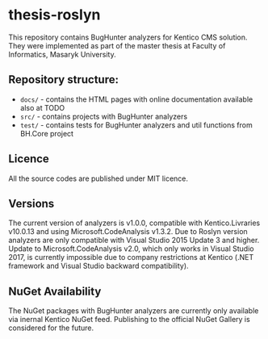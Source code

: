 # thesis-roslyn
This repository contains BugHunter analyzers for Kentico CMS solution. They were implemented as part of the master thesis at Faculty of Informatics, Masaryk University.

## Repository structure:
- `docs/` - contains the HTML pages with online documentation available also at TODO
- `src/` - contains projects with BugHunter analyzers
- `test/` - contains tests for BugHunter analyzers and util functions from BH.Core project

## Licence
All the source codes are published under MIT licence.

## Versions
The current version of analyzers is v1.0.0, compatible with Kentico.Livraries v10.0.13 and using Microsoft.CodeAnalysis v1.3.2.
Due to Roslyn version analyzers are only compatible with Visual Studio 2015 Update 3 and higher. Update to Microsoft.CodeAnalysis v2.0, which only works in Visual Studio 2017, is currently impossible due to company restrictions at Kentico (.NET framework and Visual Studio backward compatibility).

## NuGet Availability
The NuGet packages with BugHunter analyzers are currently only available via inernal Kentico NuGet feed. Publishing to the official NuGet Gallery is considered for the future.